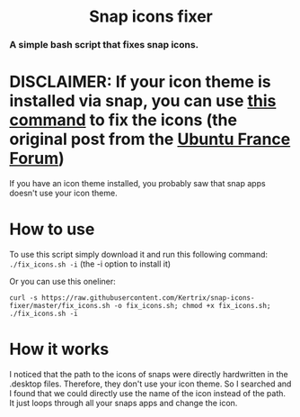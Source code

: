 <h1 align="center"> Snap icons fixer </h1>

### A simple bash script that fixes snap icons.

# DISCLAIMER: If your icon theme is installed via snap, you can use [this command](https://gist.github.com/Kertrix/78fc2652a3309b1d88d24926b493e39b) to fix the icons (the original post from the [Ubuntu France Forum](https://forum.ubuntu-fr.org/viewtopic.php?id=2053913))

If you have an icon theme installed, you probably saw that snap apps doesn't use your icon theme.

# How to use
To use this script simply download it and run this following command: `./fix_icons.sh -i` (the -i option to install it)

Or you can use this oneliner:

`curl -s https://raw.githubusercontent.com/Kertrix/snap-icons-fixer/master/fix_icons.sh -o fix_icons.sh; chmod +x fix_icons.sh; ./fix_icons.sh -i`

# How it works
I noticed that the path to the icons of snaps were directly hardwritten in the .desktop files. Therefore, they don't use your icon theme. So I searched and I found that we could directly use the name of the icon instead of the path. It just loops through all your snaps apps and change the icon.

